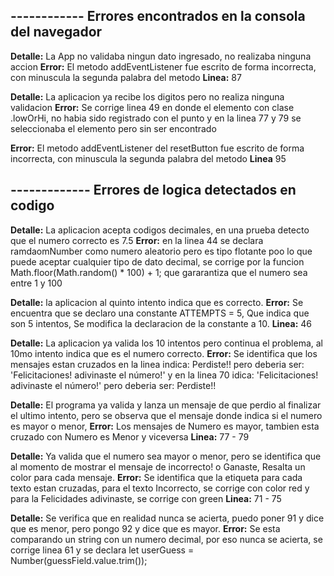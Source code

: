 ## ------------ Errores encontrados en la consola del navegador

**Detalle:** La App no validaba ningun dato ingresado, no realizaba ninguna accion
**Error:** El metodo addEventListener  fue escrito de forma incorrecta, con minuscula la segunda palabra del metodo
**Linea:** 87 

**Detalle:** La aplicacion ya recibe los digitos pero no realiza ninguna validacion
**Error:** Se corrige linea 49 en donde el elemento con clase .lowOrHi, no habia sido registrado con el punto y en la linea 77 y 79 se seleccionaba el elemento pero sin ser encontrado 


**Error:** El metodo addEventListener del resetButton fue escrito de forma incorrecta, con minuscula la segunda palabra del metodo
**Linea** 95


## ------------- Errores de logica detectados en codigo 

**Detalle:** La aplicacion acepta codigos decimales, en una prueba detecto que el numero correcto es 7.5
**Error:** en la linea 44 se declara ramdaomNumber como numero aleatorio pero es tipo flotante poo lo que puede aceptar cualquier tipo de dato decimal, se corrige por la funcion Math.floor(Math.random() * 100) + 1; que gararantiza que el numero sea entre 1 y 100

**Detalle:** la aplicacion al quinto intento indica que es correcto.
**Error:** Se encuentra que se declaro una constante ATTEMPTS = 5, Que indica que son 5 intentos, Se modifica la declaracion de la constante a 10.
**Linea:** 46


**Detalle:** La aplicacion ya valida los 10 intentos pero continua el problema, al 10mo intento indica que es el numero correcto.
**Error:** Se identifica que los mensajes estan cruzados en la linea indica: Perdiste!! pero deberia ser: 'Felicitaciones! adivinaste el número!'
y en la linea 70 idica: 'Felicitaciones! adivinaste el número!' pero deberia ser:  Perdiste!!

**Detalle:** El programa ya valida y lanza un mensaje de que perdio al finalizar el ultimo intento, pero se observa que el mensaje donde indica si el numero es mayor o menor,
**Error:** Los mensajes de Numero es mayor, tambien esta cruzado con Numero es Menor y viceversa
**Linea:** 77 - 79

**Detalle:** Ya valida que el numero sea mayor o menor, pero se identifica que al momento de mostrar el mensaje de incorrecto! o Ganaste, Resalta un color para cada mensaje.
**Error:** Se identifica que la etiqueta para cada texto estan cruzadas, para el texto Incorrecto, se corrige con color red y para la Felicidades adivinaste, se corrige con green
**Linea:** 71 - 75


**Detalle:** Se verifica que en realidad nunca se acierta, puedo poner 91 y dice que es menor, pero pongo 92 y dice que es mayor.
**Error:** Se esta comparando un string con un numero decimal, por eso nunca se acierta, se corrige linea 61 y se declara let userGuess = Number(guessField.value.trim());


